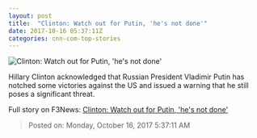 ```yaml
---
layout: post
title:  "Clinton: Watch out for Putin, 'he's not done'"
date: 2017-10-16 05:37:11Z
categories: cnn-com-top-stories
---
```


![Clinton: Watch out for Putin, 'he's not done'](http://cdn.cnn.com/cnnnext/dam/assets/170329121924-01-hillary-clinton-0328-super-tease.jpg)

Hillary Clinton acknowledged that Russian President Vladimir Putin has notched some victories against the US and issued a warning that he still poses a significant threat.


Full story on F3News: [Clinton: Watch out for Putin, 'he's not done'](http://www.f3nws.com/n/KAERFJ)

> Posted on: Monday, October 16, 2017 5:37:11 AM
